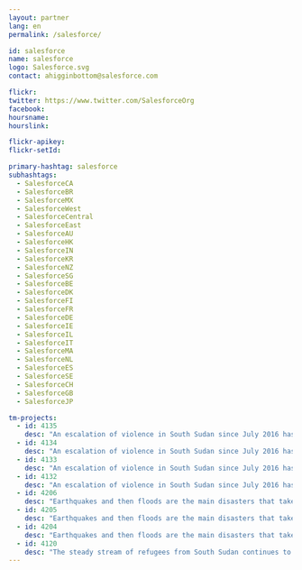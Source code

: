 ```yaml
---
layout: partner
lang: en
permalink: /salesforce/

id: salesforce
name: salesforce
logo: Salesforce.svg
contact: ahigginbottom@salesforce.com

flickr: 
twitter: https://www.twitter.com/SalesforceOrg
facebook:
hoursname:
hourslink:

flickr-apikey: 
flickr-setId: 

primary-hashtag: salesforce
subhashtags:
  - SalesforceCA
  - SalesforceBR
  - SalesforceMX
  - SalesforceWest
  - SalesforceCentral
  - SalesforceEast
  - SalesforceAU
  - SalesforceHK
  - SalesforceIN
  - SalesforceKR
  - SalesforceNZ
  - SalesforceSG
  - SalesforceBE
  - SalesforceDK
  - SalesforceFI
  - SalesforceFR
  - SalesforceDE
  - SalesforceIE
  - SalesforceIL
  - SalesforceIT
  - SalesforceMA
  - SalesforceNL
  - SalesforceES
  - SalesforceSE
  - SalesforceCH
  - SalesforceGB
  - SalesforceJP

tm-projects:
  - id: 4135
    desc: "An escalation of violence in South Sudan since July 2016 has lead to a large population movement into the north of neighboring Uganda. An estimated rate of between 2,000 and 3,000 displaced persons cross the border into Uganda each day. In a rapidly developing situation such as this, it is vital that accurate and up-to-date mapping information is available to allow the UNHCR and partners to respond to needs more effectively and efficiently."
  - id: 4134
    desc: "An escalation of violence in South Sudan since July 2016 has lead to a large population movement into the north of neighboring Uganda. An estimated rate of between 2,000 and 3,000 displaced persons cross the border into Uganda each day. In a rapidly developing situation such as this, it is vital that accurate and up-to-date mapping information is available to allow the UNHCR and partners to respond to needs more effectively and efficiently."
  - id: 4133
    desc: "An escalation of violence in South Sudan since July 2016 has lead to a large population movement into the north of neighboring Uganda. An estimated rate of between 2,000 and 3,000 displaced persons cross the border into Uganda each day. In a rapidly developing situation such as this, it is vital that accurate and up-to-date mapping information is available to allow the UNHCR and partners to respond to needs more effectively and efficiently."
  - id: 4132
    desc: "An escalation of violence in South Sudan since July 2016 has lead to a large population movement into the north of neighboring Uganda. An estimated rate of between 2,000 and 3,000 displaced persons cross the border into Uganda each day. In a rapidly developing situation such as this, it is vital that accurate and up-to-date mapping information is available to allow the UNHCR and partners to respond to needs more effectively and efficiently."
  - id: 4206
    desc: "Earthquakes and then floods are the main disasters that take place in Turkey. We believe in the need to be prepared for the recovery and response to any natural disasters and unpredictable socio-structural changes that may have negative consequences. We believe it is important to start working from now on mapping and updating the maps continuously. As of 2016, Bagcilar has a population of 751510, inhabiting 22 Mahalles (neighbourhoods), and the population density is 34,409 per km2. The area of Bagcilar district is 21,84 KM2. It is estimated that there were around 37,643 registered Syrian refugees in the district, according to research was conducted by Migration Policy Workshop (MAGA) operating within Marmara Municipalities Union’s Center for Urban Policies"
  - id: 4205
    desc: "Earthquakes and then floods are the main disasters that take place in Turkey. We believe in the need to be prepared for the recovery and response of any natural disasters and unpredictable socio-structural changes that may have negative consequences. We believe it is important to start working from now on mapping and updating the maps continuously. As of 2016, Sancaktepe has a population of 377047, inhabiting 19 Mahalles (neighbourhoods), and the population density is 6,094 per km2. The area of Sancaktepe district is 61,87 ( KM2. It is estimated that there were around 12,072 registered Syrian refugees in the district, according to research was conducted by Migration Policy Workshop (MAGA) operating within Marmara Municipalities Union’s Center for Urban Policies"
  - id: 4204
    desc: "Earthquakes and then floods are the main disasters that take place in Turkey. We believe in the need to be prepared for the recovery and response of any natural disasters and unpredictable socio-structural changes that may have negative consequences. We believe it is important to start working from now on mapping and updating the maps continuously. As of 2016, Umraniye has a population of 694158, inhabiting 35 Mahalles (neighbourhoods), and the population density is 15,326 per km2. The area of Umraniye district is 45,29 KM2. It is estimated that there were around 14,858 registered Syrian refugees in the district, according to research was conducted by Migration Policy Workshop (MAGA) operating within Marmara Municipalities Union’s Center for Urban Policies"
  - id: 4120
    desc: "The steady stream of refugees from South Sudan continues to fill the overflowing settlements in Northern Uganda, and UNHCR planners are desperately trying to provide for those already in, as well as create new environments for those in-coming. As violence escalates in neighbouring Congo, Planners are finding themselves outflanked from the west, as incoming numbers increase by land and lake. Mapping an area before refugees are settled is vital, to see how much time and resources are needed to prepare these new environments. These areas are unknown, and remote mapping enables HOT field surveyors to get into the field and survey for detail on Water, Sanitation, Construction /Shelter-building and other resources. The map will be something that will unify the different interventions, ensuring that the right people get the right help in the right place."
---
```

